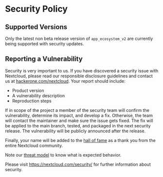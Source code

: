 # Security Policy

## Supported Versions

Only the latest non beta release version of `app_ecosystem_v2` are currently being supported with security updates.

## Reporting a Vulnerability

Security is very important to us. If you have discovered a security issue with Nextcloud,
please read our responsible disclosure guidelines and contact us at [hackerone.com/nextcloud](https://hackerone.com/nextcloud).
Your report should include:

- Product version
- A vulnerability description
- Reproduction steps

If in scope of the project a member of the security team will confirm the vulnerability, determine its impact, and develop a fix.
Otherwise, the team will contact the maintainer and make sure the issue gets fixed.
The fix will be applied to the main branch, tested, and packaged in the next security release.
The vulnerability will be publicly announced after the release.

Finally, your name will be added to the [hall of fame](https://hackerone.com/nextcloud/thanks)
as a thank you from the entire Nextcloud community.

Note our [threat model](https://nextcloud.com/security/threat-model) to know what is expected behavior.

Please visit https://nextcloud.com/security/ for further information about security.
